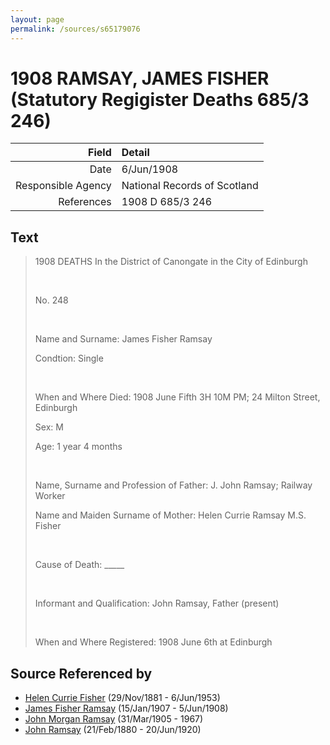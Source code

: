 ```yaml
---
layout: page
permalink: /sources/s65179076
---
```


# 1908 RAMSAY, JAMES FISHER (Statutory Regigister Deaths 685/3 246)

Field | Detail
---:|:---
Date | 6/Jun/1908
Responsible Agency | National Records of Scotland
References | 1908 D 685/3 246

## Text

> 1908 DEATHS In the District of Canongate in the City of Edinburgh
>
> <br/>
>
> No. 248
>
> <br/>
>
> Name and Surname: James Fisher Ramsay
>
> Condtion: Single
>
> <br/>
>
> When and Where Died: 1908 June Fifth 3H 10M PM; 24 Milton Street, Edinburgh
>
> Sex: M
>
> Age: 1 year 4 months
>
> <br/>
>
> Name, Surname and Profession of Father: J. John Ramsay; Railway Worker
>
> Name and Maiden Surname of Mother: Helen Currie Ramsay M.S. Fisher
>
> <br/>
>
> Cause of Death: _____
>
> <br/>
>
> Informant and Qualification: John Ramsay, Father (present)
>
> <br/>
>
> When and Where Registered: 1908 June 6th at Edinburgh
>

## Source Referenced by

* [Helen Currie Fisher](../people/@18426904@-helen-currie-fisher-b1881-11-29-d1953-6-6.md) (29/Nov/1881 - 6/Jun/1953)
* [James Fisher Ramsay](../people/@58012424@-james-fisher-ramsay-b1907-1-15-d1908-6-5.md) (15/Jan/1907 - 5/Jun/1908)
* [John Morgan Ramsay](../people/@55070438@-john-morgan-ramsay-b1905-3-31-d1967.md) (31/Mar/1905 - 1967)
* [John Ramsay](../people/@64225415@-john-ramsay-b1880-2-21-d1920-6-20.md) (21/Feb/1880 - 20/Jun/1920)
